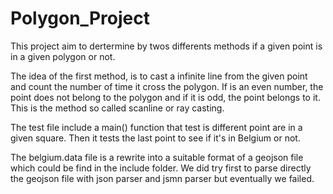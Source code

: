 # Polygon_Project
This project aim to dertermine by twos differents methods if a given point is in a given polygon or not. 

The idea of the first method, is to cast a infinite line from the given point and count the number of time it cross the polygon. If is an even number, the point does not belong to the polygon and if it is odd, the point belongs to it. This is the method so called scanline or ray casting. 

The test file include a main() function that test is different point are in a given square. Then it tests the last point to see if it's in Belgium or not. 

The belgium.data file is a rewrite into a suitable format of a geojson file which could be find in the include folder. We did try first to parse directly the geojson file with json parser and jsmn parser but eventually we failed. 

